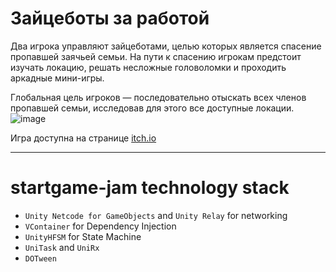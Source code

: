 # Зайцеботы за работой
Два игрока управляют зайцеботами, целью которых является спасение пропавшей заячьей семьи. На пути к спасению игрокам предстоит изучать локацию, решать несложные головоломки и проходить аркадные мини-игры.

Глобальная цель игроков — последовательно отыскать всех членов пропавшей семьи, исследовав для этого все доступные локации.
![image](https://github.com/user-attachments/assets/2d49caa6-3025-41d8-ac7c-6c3db713627e)

Игра доступна на странице [itch.io](https://battlecrow.itch.io/bunnybots-at-work)

---
# startgame-jam technology stack
- `Unity Netcode for GameObjects` and `Unity Relay` for networking
- `VContainer` for Dependency Injection
- `UnityHFSM` for State Machine
- `UniTask` and `UniRx`
- `DOTween`
